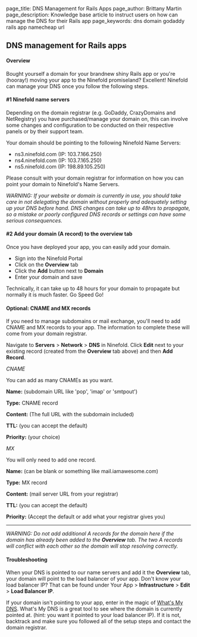 page_title:       DNS Management for Rails Apps
page_author:      Brittany Martin
page_description: Knowledge base article to instruct users on how can manage the DNS for their Rails app 
page_keywords:    dns domain godaddy rails app namecheap url 

## DNS management for Rails apps

#### Overview

Bought yourself a domain for your brandnew shiny Rails app or you're (hooray!) moving your app to the Ninefold promiseland? Excellent! Ninefold can manage your DNS once you follow the following steps. 

#### #1 Ninefold name servers

Depending on the domain registrar (e.g. GoDaddy, CrazyDomains and NetRegistry) you have purchased/manage your domain on, this can involve some changes and configuration to be conducted on their respective panels or by their support team.

Your domain should be pointing to the following Ninefold Name Servers:

* ns3.ninefold.com (IP: 103.7.166.250)
* ns4.ninefold.com (IP: 103.7.165.250)
* ns5.ninefold.com (IP: 198.89.105.250)

Please consult with your domain registrar for information on how you can point your domain to Ninefold's Name Servers.

_WARNING: If your website or domain is currently in use, you should take care in not delegating the domain without properly and adequately setting up your DNS before hand. DNS changes can take up to 48hrs to propagate, so a mistake or poorly configured DNS records or settings can have some serious consequences._

#### #2 Add your domain (A record) to the overview tab 

Once you have deployed your app, you can easily add your domain. 

* Sign into the Ninefold Portal 
* Click on the __Overview__ tab 
* Click the __Add__ button next to __Domain__ 
* Enter your domain and save

Technically, it can take up to 48 hours for your domain to propagate but normally it is much faster. Go Speed Go! 

#### Optional: CNAME and MX records

If you need to manage subdomains or mail exchange, you'll need to add CNAME and MX records to your app. The information to complete these will come from your domain registrar. 

Navigate to __Servers__ > __Network__ > __DNS__ in Ninefold. Click __Edit__ next to your existing record (created from the __Overview__ tab above) and then __Add Record__.

_CNAME_ 

You can add as many CNAMEs as you want. 

__Name:__ (subdomain URL like 'pop', 'imap' or 'smtpout')

__Type:__ CNAME record

__Content:__ (The full URL with the subdomain included)

__TTL:__ (you can accept the default)

__Priority:__ (your choice)

_MX_ 

You will only need to add one record. 

__Name:__ (can be blank or something like mail.iamawesome.com)

__Type:__ MX record

__Content:__ (mail server URL from your registrar)

__TTL:__ (you can accept the default)

__Priority:__ (Accept the default or add what your registrar gives you)

--------

_WARNING: Do not add additional A records for the domain here if the domain has already been added to the __Overview__ tab. The two A records will conflict with each other so the domain will stop resolving correctly._

#### Troubleshooting

When your DNS is pointed to our name servers and add it the __Overview__ tab, your domain will point to the load balancer of your app. Don't know your load balancer IP? That can be found under Your App > __Infrastructure__ > __Edit__ > __Load Balancer IP__. 

If your domain isn't pointing to your app, enter in the magic of [What's My DNS](https://www.whatsmydns.net/). What's My DNS is a great tool to see where the domain is currently pointed at. (hint: you want it pointed to your load balancer IP). If it is not, backtrack and make sure you followed all of the setup steps and contact the domain registrar. 
